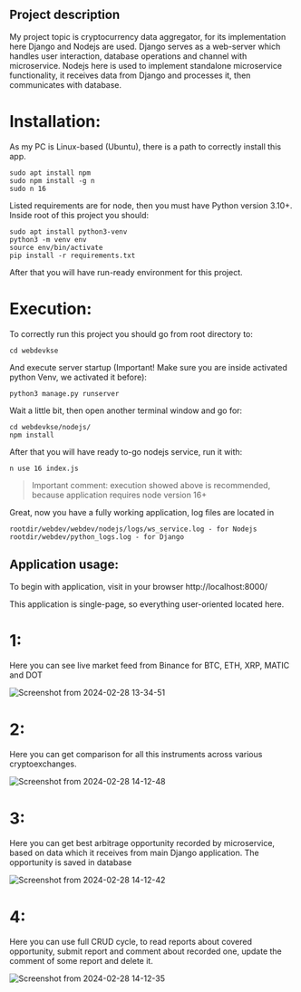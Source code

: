 ## Project description

My project topic is cryptocurrency data aggregator, for its implementation here Django and Nodejs are used.
Django serves as a web-server which handles user interaction, database operations and channel with microservice.
Nodejs here is used to implement standalone microservice functionality, it receives data from Django and processes it, then communicates with database.

# Installation:

As my PC is Linux-based (Ubuntu), there is a path to correctly install this app.
```
sudo apt install npm
sudo npm install -g n
sudo n 16
```
Listed requirements are for node, then you must have Python version 3.10+.
Inside root of this project you should:
```
sudo apt install python3-venv
python3 -m venv env
source env/bin/activate
pip install -r requirements.txt
```
After that you will have run-ready environment for this project.

# Execution:

To correctly run this project you should go from root directory to:
```
cd webdevkse
```
And execute server startup (Important! Make sure you are inside activated python Venv, we activated it before):
```
python3 manage.py runserver
```
Wait a little bit, then open another terminal window and go for:
```
cd webdevkse/nodejs/
npm install
```
After that you will have ready to-go nodejs service, run it with:
```
n use 16 index.js
```
> Important comment: execution showed above is recommended, because application requires node version 16+

Great, now you have a fully working application, log files are located in
```
rootdir/webdev/webdev/nodejs/logs/ws_service.log - for Nodejs
rootdir/webdev/python_logs.log - for Django
```

## Application usage:


To begin with application, visit in your browser http://localhost:8000/

This application is single-page, so everything user-oriented located here.
# 1: 
Here you can see live market feed from Binance for BTC, ETH, XRP, MATIC and DOT

![Screenshot from 2024-02-28 13-34-51](https://github.com/AvangardAA/KSE_webdev_node/assets/70914823/02915dcd-0cb8-411f-b1ab-4c0c02f826dd)

# 2:
Here you can get comparison for all this instruments across various cryptoexchanges.

![Screenshot from 2024-02-28 14-12-48](https://github.com/AvangardAA/KSE_webdev_node/assets/70914823/404f2f17-48d8-402c-857b-1623e7623b68)

# 3:
Here you can get best arbitrage opportunity recorded by microservice, based on data which it receives from main Django application. The opportunity is saved in database

![Screenshot from 2024-02-28 14-12-42](https://github.com/AvangardAA/KSE_webdev_node/assets/70914823/993587d8-796f-42d2-bfec-a59cae96cc3a)

# 4:
Here you can use full CRUD cycle, to read reports about covered opportunity, submit report and comment about recorded one, update the comment of some report and delete it.

![Screenshot from 2024-02-28 14-12-35](https://github.com/AvangardAA/KSE_webdev_node/assets/70914823/d82e62e6-89e2-4576-bdbf-cc3cc0ce57f7)

